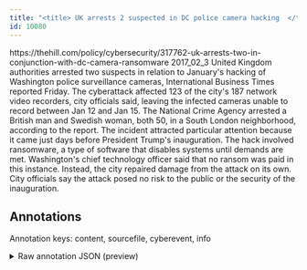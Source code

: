 ```yaml
---
title: "<title> UK arrests 2 suspected in DC police camera hacking  </title>"
id: 10080
---
```


<title> UK arrests 2 suspected in DC police camera hacking  </title>
<source> https://thehill.com/policy/cybersecurity/317762-uk-arrests-two-in-conjunction-with-dc-camera-ransomware </source>
<date> 2017_02_3 </date>
<text>
United Kingdom authorities arrested two suspects in relation to January's hacking of Washington police surveillance cameras, International Business Times reported Friday.
The cyberattack affected 123 of the city's 187 network video recorders, city officials said, leaving the infected cameras unable to record between Jan 12 and Jan 15.
The National Crime Agency arrested a British man and Swedish woman, both 50, in a South London neighborhood, according to the report. 
The incident attracted particular attention because it came just days before President Trump's inauguration. 
The hack involved ransomware, a type of software that disables systems until demands are met. Washington's chief technology officer said that no ransom was paid in this instance. Instead, the city repaired damage from the attack on its own. 
City officials say the attack posed no risk to the public or the security of the inauguration.
</text>



## Annotations

Annotation keys: content, sourcefile, cyberevent, info

<details>
<summary>Raw annotation JSON (preview)</summary>

```json
{
  "content": "United Kingdom authorities arrested two suspects in relation to January's hacking of Washington police surveillance cameras, International Business Times reported Friday. The cyberattack affected 123 of the city's 187 network video recorders, city officials said, leaving the infected cameras unable to record between Jan 12 and Jan 15. The National Crime Agency arrested a British man and Swedish woman, both 50, in a South London neighborhood, according to the report.  The incident attracted particular attention because it came just days before President Trump's inauguration.  The hack involved ransomware, a type of software that disables systems until demands are met. Washington's chief technology officer said that no ransom was paid in this instance. Instead, the city repaired damage from the attack on its own.  City officials say the attack posed no risk to the public or the security of the inauguration.",
  "sourcefile": "10080.txt",
  "cyberevent": {
    "hopper": [
      {
        "index": 0,
        "relation": "Same",
        "events": [
          {
            "index": "E1",
            "type": "Attack",
            "realis": "Actual",
            "nugget": {
              "startOffset": 659,
              "index": "T2",
              "endOffset": 666,
              "text": "demands"
            },
            "argument": [
              {
                "index": "T1",
                "text": "disables systems",
                "endOffset": 652,
                "role": {
                  "CAPEC-Meta": "Malicious Logic Insertion",
                  "type": "Attack-Pattern",
                  "confidence": 0.9079325795173645
                },
                "startOffset": 636,
                "type": "Capabilities"
              },
              {
                "index": "T3",
                "external_reference": {
                  "wikidataid": "Q926331"
                },
                "endOffset": 610,
                "role": {
                  "type": "Tool"
                },
                "text": "ransomware",
                "startOffset": 600,
                "type": "Malware"
              }
            ],
            "subtype": "Ransom"
          },
          {
            "nugget": {
              "startOffset": 727,
              "index": "T4",
              "endOffset": 742,
              "text": "ransom was paid"
            },
            "index": "E2",
            "type": "Attack",
            "subtype": "Ransom",
            "realis": "Other"
          }
        ]
      }
    ]
  },
  "info": {
    "title": "UK arrests 2 suspected in DC police camera hacking",
    "date": "2017_02_3",
    "type": "text",
    "link": "https://thehill.com/policy/cybersecurity/317762-uk-arrests-two-in-conjunction-with-dc-camera-ransomware"
  }
}
```
</details>
